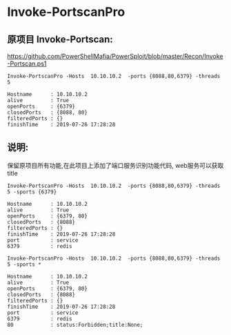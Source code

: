 # Invoke-PortscanPro
## 原项目 Invoke-Portscan:
https://github.com/PowerShellMafia/PowerSploit/blob/master/Recon/Invoke-Portscan.ps1
 ```
 Invoke-PortscanPro -Hosts  10.10.10.2  -ports {8088,80,6379} -threads 5

Hostname      : 10.10.10.2
alive         : True
openPorts     : {6379}
closedPorts   : {8088, 80}
filteredPorts : {}
finishTime    : 2019-07-26 17:28:28
 ```

## 说明:
保留原项目所有功能,在此项目上添加了端口服务识别功能代码,
web服务可以获取title
```
Invoke-PortscanPro -Hosts  10.10.10.2  -ports {8088,80,6379} -threads 5 -sports {6379}

Hostname      : 10.10.10.2
alive         : True
openPorts     : {6379, 80}
closedPorts   : {8088}
filteredPorts : {}
finishTime    : 2019-07-26 17:28:28
port          : service
6379          : redis

Invoke-PortscanPro -Hosts  10.10.10.2  -ports {8088,80,6379} -threads 5 -sports *

Hostname      : 10.10.10.2
alive         : True
openPorts     : {6379, 80}
closedPorts   : {8088}
filteredPorts : {}
finishTime    : 2019-07-26 17:28:28
port          : service
6379          : redis
80            : status:Forbidden;title:None;
 

```
